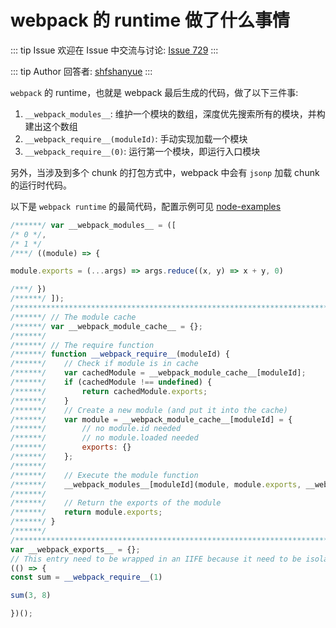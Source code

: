 # webpack 的 runtime 做了什么事情



::: tip Issue 
 欢迎在 Issue 中交流与讨论: [Issue 729](https://github.com/shfshanyue/Daily-Question/issues/729) 
:::

::: tip Author 
回答者: [shfshanyue](https://github.com/shfshanyue) 
:::

`webpack` 的 runtime，也就是 webpack 最后生成的代码，做了以下三件事:

1. `__webpack_modules__`: 维护一个模块的数组，深度优先搜索所有的模块，并构建出这个数组
2. `__webpack_require__(moduleId)`: 手动实现加载一个模块
3. `__webpack_require__(0)`: 运行第一个模块，即运行入口模块

另外，当涉及到多个 chunk 的打包方式中，webpack 中会有 `jsonp` 加载 chunk 的运行时代码。

以下是 `webpack runtime` 的最简代码，配置示例可见 [node-examples](https://github.com/shfshanyue/node-examples/blob/master/webpack/cjs/build.js)

``` js
/******/ var __webpack_modules__ = ([
/* 0 */,
/* 1 */
/***/ ((module) => {

module.exports = (...args) => args.reduce((x, y) => x + y, 0)

/***/ })
/******/ ]);
/************************************************************************/
/******/ // The module cache
/******/ var __webpack_module_cache__ = {};
/******/ 
/******/ // The require function
/******/ function __webpack_require__(moduleId) {
/******/ 	// Check if module is in cache
/******/ 	var cachedModule = __webpack_module_cache__[moduleId];
/******/ 	if (cachedModule !== undefined) {
/******/ 		return cachedModule.exports;
/******/ 	}
/******/ 	// Create a new module (and put it into the cache)
/******/ 	var module = __webpack_module_cache__[moduleId] = {
/******/ 		// no module.id needed
/******/ 		// no module.loaded needed
/******/ 		exports: {}
/******/ 	};
/******/ 
/******/ 	// Execute the module function
/******/ 	__webpack_modules__[moduleId](module, module.exports, __webpack_require__);
/******/ 
/******/ 	// Return the exports of the module
/******/ 	return module.exports;
/******/ }
/******/ 
/************************************************************************/
var __webpack_exports__ = {};
// This entry need to be wrapped in an IIFE because it need to be isolated against other modules in the chunk.
(() => {
const sum = __webpack_require__(1)

sum(3, 8)

})();
```